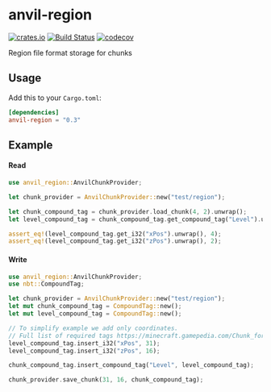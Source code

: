 anvil-region
============
[![crates.io](https://img.shields.io/crates/v/anvil-region.svg)](https://crates.io/crates/anvil-region)
[![Build Status](https://travis-ci.com/eihwaz/anvil-region.svg?branch=master)](https://travis-ci.com/eihwaz/anvil-region)
[![codecov](https://codecov.io/gh/eihwaz/anvil-region/branch/master/graph/badge.svg)](https://codecov.io/gh/eihwaz/anvil-region)

Region file format storage for chunks

## Usage

Add this to your `Cargo.toml`:

```toml
[dependencies]
anvil-region = "0.3"
```

## Example

#### Read

```rust
use anvil_region::AnvilChunkProvider;

let chunk_provider = AnvilChunkProvider::new("test/region");

let chunk_compound_tag = chunk_provider.load_chunk(4, 2).unwrap();
let level_compound_tag = chunk_compound_tag.get_compound_tag("Level").unwrap();

assert_eq!(level_compound_tag.get_i32("xPos").unwrap(), 4);
assert_eq!(level_compound_tag.get_i32("zPos").unwrap(), 2);
```

#### Write

```rust
use anvil_region::AnvilChunkProvider;
use nbt::CompoundTag;

let chunk_provider = AnvilChunkProvider::new("test/region");
let mut chunk_compound_tag = CompoundTag::new();
let mut level_compound_tag = CompoundTag::new();

// To simplify example we add only coordinates.
// Full list of required tags https://minecraft.gamepedia.com/Chunk_format.
level_compound_tag.insert_i32("xPos", 31);
level_compound_tag.insert_i32("zPos", 16);

chunk_compound_tag.insert_compound_tag("Level", level_compound_tag);

chunk_provider.save_chunk(31, 16, chunk_compound_tag);
```
